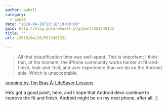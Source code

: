 ```yaml
---
author: awball
category:
  - quote
date: "2010-04-26T18:18:19+00:00"
guid: http://blog.polarweasel.org/post/551245132
title: ""
url: /2010/04/26/551245132/

---
```

> All that beautification time was well-spent. This is important; I think that, at the moment, the iPhone community works harder at fit-and-finish, look-and-feel, and user experience than we do on the Android side. Which is unacceptable.

[ongoing by Tim Bray Â· LifeSaver Lessons](http://www.tbray.org/ongoing/When/201x/2010/04/25/LifeSaver-Lessons)

He’s got a good point, here, and I hope that Android devs continue to improve the fit and finish. Android might be on my next phone, after all. :)
